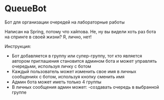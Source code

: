 # QueueBot

Бот для организации очередей на лабораторные работы

Написан на Spring, потому что хайпова. Не, ну вы видели хоть раз бота на спринге в своей жизни? Я, лично, нет!

Инструкция:
- Бот добавляется в группу или супер-группу, тот кто является автором приглашения становится админом бота и может управлять очередьми, используя личку с ботом
- Каждый пользователь может изменить свое имя в личных сообщениях с ботом, используя кнопку сменить имя
- Админ бота может иметь только 4 группы
- В личных сообщения админ может: 
  -создавать очередь в выбранной группе
